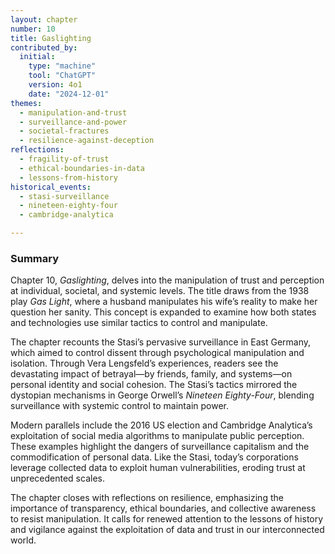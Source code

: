 ```yaml
---
layout: chapter
number: 10
title: Gaslighting
contributed_by:
  initial:
    type: "machine"
    tool: "ChatGPT"
    version: 4o1
    date: "2024-12-01"
themes:
  - manipulation-and-trust
  - surveillance-and-power
  - societal-fractures
  - resilience-against-deception
reflections:
  - fragility-of-trust
  - ethical-boundaries-in-data
  - lessons-from-history
historical_events:
  - stasi-surveillance
  - nineteen-eighty-four
  - cambridge-analytica

---
```


### Summary

Chapter 10, *Gaslighting*, delves into the manipulation of trust and perception at individual, societal, and systemic levels. The title draws from the 1938 play *Gas Light*, where a husband manipulates his wife’s reality to make her question her sanity. This concept is expanded to examine how both states and technologies use similar tactics to control and manipulate.

The chapter recounts the Stasi’s pervasive surveillance in East Germany, which aimed to control dissent through psychological manipulation and isolation. Through Vera Lengsfeld’s experiences, readers see the devastating impact of betrayal—by friends, family, and systems—on personal identity and social cohesion. The Stasi’s tactics mirrored the dystopian mechanisms in George Orwell’s *Nineteen Eighty-Four*, blending surveillance with systemic control to maintain power.

Modern parallels include the 2016 US election and Cambridge Analytica’s exploitation of social media algorithms to manipulate public perception. These examples highlight the dangers of surveillance capitalism and the commodification of personal data. Like the Stasi, today’s corporations leverage collected data to exploit human vulnerabilities, eroding trust at unprecedented scales.

The chapter closes with reflections on resilience, emphasizing the importance of transparency, ethical boundaries, and collective awareness to resist manipulation. It calls for renewed attention to the lessons of history and vigilance against the exploitation of data and trust in our interconnected world.

